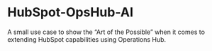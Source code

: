 # HubSpot-OpsHub-AI
A small use case to show the “Art of the Possible” when it comes to extending HubSpot capabilities using Operations Hub.
